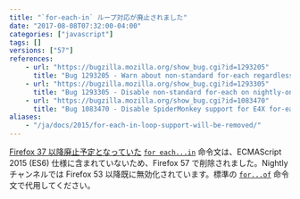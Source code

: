 ```yaml
---
title: "`for-each-in` ループ対応が廃止されました"
date: "2017-08-08T07:32:00-04:00"
categories: ["javascript"]
tags: []
versions: ["57"]
references:
    - url: "https://bugzilla.mozilla.org/show_bug.cgi?id=1293205"
      title: "Bug 1293205 - Warn about non-standard for-each regardless of JS version number"
    - url: "https://bugzilla.mozilla.org/show_bug.cgi?id=1293305"
      title: "Bug 1293305 - Disable non-standard for-each on nightly-only"
    - url: "https://bugzilla.mozilla.org/show_bug.cgi?id=1083470"
      title: "Bug 1083470 - Disable SpiderMonkey support for E4X for-each"
aliases:
    - "/ja/docs/2015/for-each-in-loop-support-will-be-removed/"
---
```

[Firefox 37 以降廃止予定となっていた](https://www.fxsitecompat.dev/ja/docs/2015/for-each-in-loops-are-now-deprecated/) [`for each...in`](https://developer.mozilla.org/docs/Web/JavaScript/Reference/Statements/for_each...in) 命令文は、ECMAScript 2015 (ES6) 仕様に含まれていないため、Firefox 57 で削除されました。Nightly チャンネルでは Firefox 53 以降既に無効化されています。標準の [`for...of`](https://developer.mozilla.org/docs/Web/JavaScript/Reference/Statements/for...of) 命令文で代用してください。
